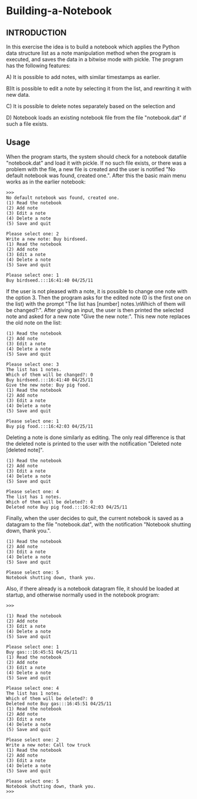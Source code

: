 # Building-a-Notebook
## INTRODUCTION



In this exercise the idea is to build a notebook which applies the Python data structure list as a note manipulation method when the program is executed, and saves the data in a bitwise mode with pickle. The program has the following features:

A) It is possible to add notes, with similar timestamps as earlier.

B)It is possible to edit a note by selecting it from the list, and rewriting it with new data.

C) It is possible to delete notes separately based on the selection and

D) Notebook loads an existing notebook file from the file "notebook.dat" if such a file exists.



## Usage

When the program starts, the system should check for a notebook datafile "notebook.dat" and load it with pickle. If no such file exists, or there was a problem with the file, a new file is created and the user is notified "No default notebook was found, created one.". After this the basic main menu works as in the earlier notebook:

```commandline
>>> 
No default notebook was found, created one.
(1) Read the notebook
(2) Add note
(3) Edit a note
(4) Delete a note
(5) Save and quit

Please select one: 2
Write a new note: Buy birdseed.
(1) Read the notebook
(2) Add note
(3) Edit a note
(4) Delete a note
(5) Save and quit

Please select one: 1
Buy birdseed.:::16:41:40 04/25/11
```

If the user is not pleased with a note, it is possible to change one note with the option 3. Then the program asks for the edited note (0 is the first one on the list) with the prompt "The list has [number] notes.\nWhich of them will be changed?:". After giving an input, the user is then printed the selected note and asked for a new note "Give the new note:". This new note replaces the old note on the list:

```commandline
(1) Read the notebook
(2) Add note
(3) Edit a note
(4) Delete a note
(5) Save and quit

Please select one: 3
The list has 1 notes.
Which of them will be changed?: 0
Buy birdseed.:::16:41:40 04/25/11
Give the new note: Buy pig food.
(1) Read the notebook
(2) Add note
(3) Edit a note
(4) Delete a note
(5) Save and quit

Please select one: 1
Buy pig food.:::16:42:03 04/25/11
```
Deleting a note is done similarly as editing. The only real difference is that the deleted note is printed to the user with the notification "Deleted note [deleted note]".

```commandline
(1) Read the notebook
(2) Add note
(3) Edit a note
(4) Delete a note
(5) Save and quit

Please select one: 4
The list has 1 notes.
Which of them will be deleted?: 0
Deleted note Buy pig food.:::16:42:03 04/25/11
```

Finally, when the user decides to quit, the current notebook is saved as a datagram to the file "notebook.dat", with the notification "Notebook shutting down, thank you.".

```commandline
(1) Read the notebook
(2) Add note
(3) Edit a note
(4) Delete a note
(5) Save and quit

Please select one: 5
Notebook shutting down, thank you.
```

Also, if there already is a notebook datagram file, it should be loaded at startup, and otherwise normally used in the notebook program:

```commandline
>>> 

(1) Read the notebook
(2) Add note
(3) Edit a note
(4) Delete a note
(5) Save and quit

Please select one: 1
Buy gas:::16:45:51 04/25/11
(1) Read the notebook
(2) Add note
(3) Edit a note
(4) Delete a note
(5) Save and quit

Please select one: 4
The list has 1 notes.
Which of them will be deleted?: 0
Deleted note Buy gas:::16:45:51 04/25/11
(1) Read the notebook
(2) Add note
(3) Edit a note
(4) Delete a note
(5) Save and quit

Please select one: 2
Write a new note: Call tow truck
(1) Read the notebook
(2) Add note
(3) Edit a note
(4) Delete a note
(5) Save and quit

Please select one: 5
Notebook shutting down, thank you.
>>> 
```
